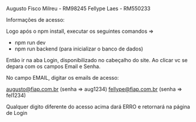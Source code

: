 Augusto Fisco Milreu - RM98245
Fellype Laes - RM550233


Informações de acesso:

Logo após o npm install, executar os seguintes comandos =>

- npm run dev
- npm run backend (para inicializar o banco de dados)

Então ir na aba Login, disponibilizado no cabeçalho do site.
Ao clicar vc se depara com os campos Email e Senha.

No campo EMAIL, digitar os emails de acesso:

augusto@fiap.com.br (senha => aug1234)
fellype@fiap.com.br (senha => fel1234)


Qualquer digito diferente do acesso acima dará ERRO e retornará na página de Login
